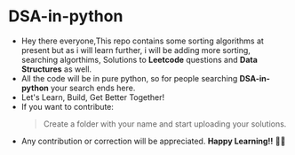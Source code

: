 # DSA-in-python
* Hey there everyone,This repo contains some sorting algorithms at present but as i will learn further, i will be adding more sorting, searching algorthims, Solutions to **Leetcode** questions and **Data Structures** as well.
* All the code will be in pure python, so for people searching **DSA-in-python** your search ends here.
* Let's Learn, Build, Get Better Together!
* If you want to contribute: 
  > Create a folder with your name and start uploading your solutions.
* Any contribution or correction will be appreciated. **Happy Learning!!** 🚀🚀
